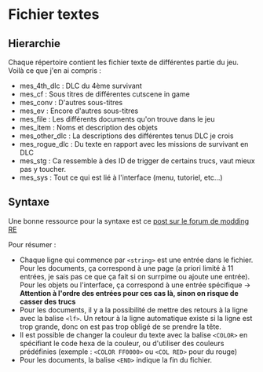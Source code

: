 # Fichier textes

## Hierarchie

Chaque répertoire contient les fichier texte de différentes partie du jeu.
Voilà ce que j'en ai compris :

- mes_4th_dlc : DLC du 4ème survivant
- mes_cf : Sous titres de différentes cutscene in game
- mes_conv : D'autres sous-titres
- mes_ev : Encore d'autres sous-titres
- mes_file : Les différents documents qu'on trouve dans le jeu
- mes_item : Noms et description des objets
- mes_other_dlc : La descriptions des différentes tenus DLC je crois
- mes_rogue_dlc : Du texte en rapport avec les missions de survivant en DLC
- mes_stg : Ca ressemble à des ID de trigger de certains trucs, vaut mieux pas y toucher.
- mes_sys : Tout ce qui est lié à l'interface (menu, tutoriel, etc...)

## Syntaxe

Une bonne ressource pour la syntaxe est ce [post sur le forum de modding RE](https://residentevilmodding.boards.net/thread/11743/game-message-syntaxes-codes-documentation)

Pour résumer :

- Chaque ligne qui commence par `<string>` est une entrée dans le fichier. Pour les documents, ça correspond à une page (a priori limité à 11 entrées, je sais pas ce que ça fait si on surrpime ou ajoute une entrée). Pour les objets ou l'interface, ça correspond à une entrée spécifique -> **Attention à l'ordre des entrées pour ces cas là, sinon on risque de casser des trucs**
- Pour les documents, il y a la possibilité de mettre des retours à la ligne avec la balise `<lf>`. Un retour à la ligne automatique existe si la ligne est trop grande, donc on est pas trop obligé de se prendre la tête.
- Il est possible de changer la couleur du texte avec la balise `<COLOR>` en spécifiant le code hexa de la couleur, ou d'utiliser des couleurs prédéfinies (exemple : `<COLOR FF0000>` ou `<COL RED>` pour du rouge)
- Pour les documents, la balise `<END>` indique la fin du fichier.
